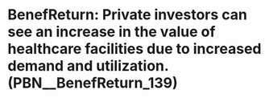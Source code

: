 # BenefReturn: __Private investors can see an increase in the value of healthcare facilities due to increased demand and utilization.__ (PBN__BenefReturn_139)


